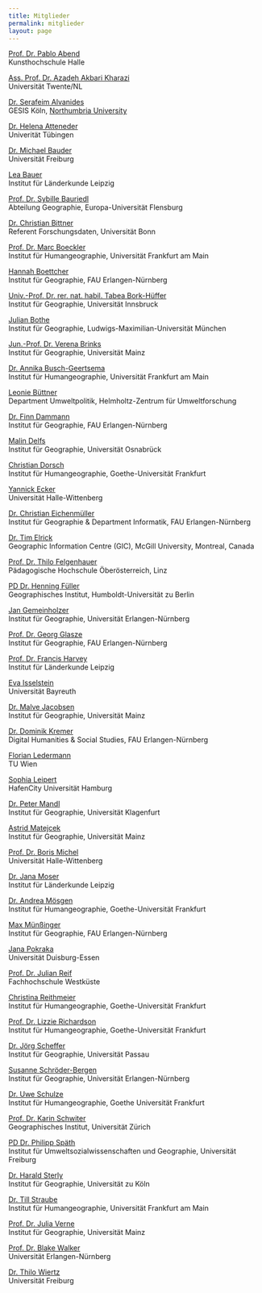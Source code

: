 ```yaml
---
title: Mitglieder
permalink: mitglieder
layout: page
---
```


<!-- ************************
     * ACHTUNG BITTE LESEN! *
     ************************

     Damit das mit den Zeilenumbrüchen hinhaut, müssen jeweils hinter der
     ersten Zeile (also hinter dem Namen, bzw. hinter der geschlossenen Klammer
     vom Link) noch zwei Leerzeichen stehen.  -->

[Prof. Dr. Pablo Abend](https://www.burg-halle.de/design/design-studies/design-studies/personen/p/pablo-abend/)  
Kunsthochschule Halle

[Ass. Prof. Dr. Azadeh Akbari Kharazi](https://www.utwente.nl/en/bms/pa/staff/akbari/)  
Universität Twente/NL

[Dr. Serafeim Alvanides](https://www.gesis.org/institut/mitarbeiterverzeichnis/person/S.Alvanides)  
GESIS Köln, [Northumbria University](https://www.northumbria.ac.uk/about-us/our-staff/a/seraphim-alvanides)

[Dr. Helena Atteneder](https://uni-tuebingen.de/fakultaeten/philosophische-fakultaet/fachbereiche/philosophie-rhetorik-medien/institut-fuer-medienwissenschaft/institut/personen/atteneder-helena-dr/)  
Univerität Tübingen

[Dr. Michael Bauder](https://www.geographie.uni-freiburg.de/ikg/mitarb/bauder_m)  
Universität Freiburg

[Lea Bauer](https://www.ifl-leipzig.de/de/das-ifl/mitarbeiter/bauer-lea.html)  
Institut für Länderkunde Leipzig

[Prof. Dr. Sybille Bauriedl](https://www.uni-flensburg.de/geographie/integrative-geographie/team/prof-dr-sybille-bauriedl/zur-person/)  
Abteilung Geographie, Europa-Universität Flensburg

[Dr. Christian Bittner](https://www.ulb.uni-bonn.de/de/die-ulb/organisation-ansprechpartner/ansprechpartner-von-a-z/bittner)  
Referent Forschungsdaten, Universität Bonn

[Prof. Dr. Marc Boeckler](https://www.uni-frankfurt.de/45478395/01_portrait)  
Institut für Humangeographie, Universität Frankfurt am Main

[Hannah Boettcher](https://www.geographie.nat.fau.de/person/hannah-boettcher-2/)  
Institut für Geographie, FAU Erlangen-Nürnberg

[Univ.-Prof. Dr. rer. nat. habil. Tabea Bork-Hüffer](https://www.uibk.ac.at/geographie/personal/bork-hueffer/)  
Institut für Geographie, Universität Innsbruck  

[Julian Bothe](http://www.geographie.uni-muenchen.de/department/fiona/personen/index.php?personen_details=1&user_id=326)  
Institut für Geographie, Ludwigs-Maximilian-Universität München  

[Jun.-Prof. Dr. Verena Brinks](https://digitalekulturen.uni-mainz.de/team/verena-brinks/)   
Institut für Geographie, Universität Mainz

[Dr. Annika Busch-Geertsema](http://www.uni-frankfurt.de/45862962/Kurzportrait)  
Institut für Humangeographie, Universität Frankfurt am Main

[Leonie Büttner](https://www.ufz.de/index.php?de=46763)  
Department Umweltpolitik, Helmholtz-Zentrum für Umweltforschung

[Dr. Finn Dammann](http://www.geographie.nat.uni-erlangen.de/personen/finn-dammann/)  
Institut für Geographie, FAU Erlangen-Nürnberg  

[Malin Delfs](https://www.geographie.uni-osnabrueck.de/personen/mitglieder_des_instituts/wiss_mitglieder/delfs.html)  
Institut für Geographie, Universität Osnabrück

[Christian Dorsch](https://www.uni-frankfurt.de/45862947)  
Institut für Humangeographie, Goethe-Universität Frankfurt

[Yannick Ecker](https://blogs.urz.uni-halle.de/digigeo/mitarbeiterinnen/ecker/)  
Universität Halle-Wittenberg

[Dr. Christian Eichenmüller](http://www.geographie.nat.uni-erlangen.de/personen/christian-eichenmueller/)  
Institut für Geographie & Department Informatik, FAU Erlangen-Nürnberg

[Dr. Tim Elrick](http://gic.geog.mcgill.ca)  
Geographic Information Centre (GIC), McGill University, Montreal, Canada

[Prof. Dr. Thilo Felgenhauer](http://pro.ph-ooe.at/tilo-felgenhauer.html)  
Pädagogische Hochschule Öberösterreich, Linz

[PD Dr. Henning Füller](https://www.geographie.hu-berlin.de/de/Members/fueller_henning)  
Geographisches Institut, Humboldt-Universität zu Berlin

[Jan Gemeinholzer](https://www.geographie.nat.fau.de/person/jan-gemeinholzer/)  
Institut für Geographie, Universität Erlangen-Nürnberg

[Prof. Dr. Georg Glasze](http://www.geographie.nat.uni-erlangen.de/personen/georg-glasze/)  
Institut für Geographie, FAU Erlangen-Nürnberg

[Prof. Dr. Francis Harvey](https://www.ifl-leipzig.de/de/das-ifl/mitarbeiter/harvey-francis.html)  
Institut für Länderkunde Leipzig

[Eva Isselstein](https://www.wigeo.uni-bayreuth.de/de/team/eva-isselstein/index.php)  
Universität Bayreuth

[Dr. Malve Jacobsen](https://kulturgeographie-mainz.de/team/malve-jacobsen/)  
Institut für Geographie, Universität Mainz

[Dr. Dominik Kremer](https://www.geography.nat.fau.eu/person/dominik-kremer/)  
Digital Humanities & Social Studies, FAU Erlangen-Nürnberg

[Florian Ledermann](https://cartography.tuwien.ac.at/florian-ledermann/)  
TU Wien

[Sophia Leipert](https://www.hcu-hamburg.de/bachelor/kultur-der-metropole/team/mitarbeiterinnen/sophia-leipert-msc)  
HafenCity Universität Hamburg

[Dr. Peter Mandl](http://wwwu.uni-klu.ac.at/pmandl/)  
Institut für Geographie, Universität Klagenfurt

[Astrid Matejcek](https://kulturgeographie-mainz.de/team/astrid-matejcek/)  
Institut für Geographie, Universität Mainz

[Prof. Dr. Boris Michel](https://blogs.urz.uni-halle.de/digigeo/mitarbeiterinnen/michel/)  
Universität Halle-Wittenberg

[Dr. Jana Moser](https://leibniz-ifl.de/institut/personen/moser-jana)  
Institut für Länderkunde Leipzig

[Dr. Andrea Mösgen](https://www.uni-frankfurt.de/45863100/Dr__Andrea_M%C3%B6sgen___Kurzportr%C3%A4t)  
Institut für Humangeographie, Goethe-Universität Frankfurt

[Max Münßinger](https://www.geographie.nat.fau.de/person/max-muenssinger/)  
Institut für Geographie, FAU Erlangen-Nürnberg

[Jana Pokraka](https://www.uni-due.de/geographie/sachunterricht/pokraka.php)  
Universität Duisburg-Essen

[Prof. Dr. Julian Reif](https://www.fh-westkueste.de/hochschulprofil/ansprechpartner/professoren/innen-wirtschaft/prof-dr-julian-reif/)  
Fachhochschule Westküste

[Christina Reithmeier](https://www.uni-frankfurt.de/68718510/Kurzportrait)  
Institut für Humangeographie, Goethe-Universität Frankfurt

[Prof. Dr. Lizzie Richardson](https://www.uni-frankfurt.de/93140598/Profile)  
Institut für Humangeographie, Goethe-Universität Frankfurt

[Dr. Jörg Scheffer](http://www.phil.uni-passau.de/fachbereich-geographie/team/dr-joerg-scheffer/)  
Institut für Geographie, Universität Passau

[Susanne Schröder-Bergen](https://www.geographie.nat.fau.de/person/susanne-schroeder-bergen/)  
Institut für Geographie, Universität Erlangen-Nürnberg

[Dr. Uwe Schulze](https://www.uni-frankfurt.de/46194385/Kurzportrait)  
Institut für Humangeographie, Goethe Universität Frankfurt

[Prof. Dr. Karin Schwiter](https://www.geo.uzh.ch/en/department/Staff/karinschwiter)  
Geographisches Institut, Universität Zürich

[PD Dr. Philipp Späth](https://www.envgov.uni-freiburg.de/de/prof-sugov/Team-SuGov/philipp-spaeth%20)  
Institut für Umweltsozialwissenschaften und Geographie, Universität Freiburg

[Dr. Harald Sterly](http://www.geographie.uni-koeln.de/14236.html)  
Institut für Geographie, Universität zu Köln

[Dr. Till Straube](http://user.uni-frankfurt.de/~tstraube)  
Institut für Humangeographie, Universität Frankfurt am Main

[Prof. Dr. Julia Verne](https://kulturgeographie-mainz.de/team/prof-dr-julia-verne/)  
Institut für Geographie, Universität Mainz

[Prof. Dr. Blake Walker](https://www.geography.nat.fau.eu/person/blake-walker/)  
Universität Erlangen-Nürnberg

[Dr. Thilo Wiertz](https://geographie.uni-freiburg.de/de/professuren/wirtschaftsgeographie-und-nachhaltige-entwicklung/team-und-kontakt/wiertz-thilo)  
Universität Freiburg
